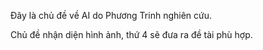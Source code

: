 Đây là chủ đề về AI do Phương Trinh nghiên cứu.


Chủ đề nhận diện hình ảnh, thứ 4 sẽ đưa ra đề tài phù hợp.